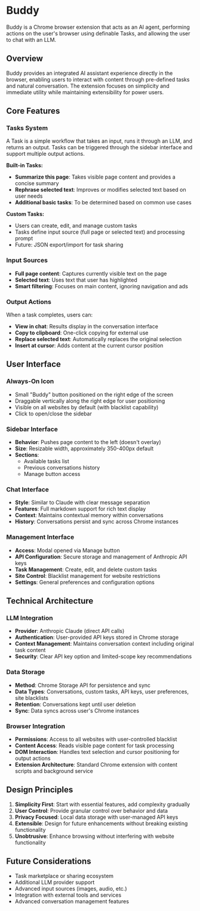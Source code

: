 # Buddy

Buddy is a Chrome browser extension that acts as an AI agent, performing actions on the user's browser using definable Tasks, and allowing the user to chat with an LLM.

## Overview

Buddy provides an integrated AI assistant experience directly in the browser, enabling users to interact with content through pre-defined tasks and natural conversation. The extension focuses on simplicity and immediate utility while maintaining extensibility for power users.

## Core Features

### Tasks System

A Task is a simple workflow that takes an input, runs it through an LLM, and returns an output. Tasks can be triggered through the sidebar interface and support multiple output actions.

**Built-in Tasks:**

- **Summarize this page**: Takes visible page content and provides a concise summary
- **Rephrase selected text**: Improves or modifies selected text based on user needs
- **Additional basic tasks**: To be determined based on common use cases

**Custom Tasks:**

- Users can create, edit, and manage custom tasks
- Tasks define input source (full page or selected text) and processing prompt
- Future: JSON export/import for task sharing

### Input Sources

- **Full page content**: Captures currently visible text on the page
- **Selected text**: Uses text that user has highlighted
- **Smart filtering**: Focuses on main content, ignoring navigation and ads

### Output Actions

When a task completes, users can:

- **View in chat**: Results display in the conversation interface
- **Copy to clipboard**: One-click copying for external use
- **Replace selected text**: Automatically replaces the original selection
- **Insert at cursor**: Adds content at the current cursor position

## User Interface

### Always-On Icon

- Small "Buddy" button positioned on the right edge of the screen
- Draggable vertically along the right edge for user positioning
- Visible on all websites by default (with blacklist capability)
- Click to open/close the sidebar

### Sidebar Interface

- **Behavior**: Pushes page content to the left (doesn't overlay)
- **Size**: Resizable width, approximately 350-400px default
- **Sections**:
  - Available tasks list
  - Previous conversations history
  - Manage button access

### Chat Interface

- **Style**: Similar to Claude with clear message separation
- **Features**: Full markdown support for rich text display
- **Context**: Maintains contextual memory within conversations
- **History**: Conversations persist and sync across Chrome instances

### Management Interface

- **Access**: Modal opened via Manage button
- **API Configuration**: Secure storage and management of Anthropic API keys
- **Task Management**: Create, edit, and delete custom tasks
- **Site Control**: Blacklist management for website restrictions
- **Settings**: General preferences and configuration options

## Technical Architecture

### LLM Integration

- **Provider**: Anthropic Claude (direct API calls)
- **Authentication**: User-provided API keys stored in Chrome storage
- **Context Management**: Maintains conversation context including original task content
- **Security**: Clear API key option and limited-scope key recommendations

### Data Storage

- **Method**: Chrome Storage API for persistence and sync
- **Data Types**: Conversations, custom tasks, API keys, user preferences, site blacklists
- **Retention**: Conversations kept until user deletion
- **Sync**: Data syncs across user's Chrome instances

### Browser Integration

- **Permissions**: Access to all websites with user-controlled blacklist
- **Content Access**: Reads visible page content for task processing
- **DOM Interaction**: Handles text selection and cursor positioning for output actions
- **Extension Architecture**: Standard Chrome extension with content scripts and background service

## Design Principles

1. **Simplicity First**: Start with essential features, add complexity gradually
2. **User Control**: Provide granular control over behavior and data
3. **Privacy Focused**: Local data storage with user-managed API keys
4. **Extensible**: Design for future enhancements without breaking existing functionality
5. **Unobtrusive**: Enhance browsing without interfering with website functionality

## Future Considerations

- Task marketplace or sharing ecosystem
- Additional LLM provider support
- Advanced input sources (images, audio, etc.)
- Integration with external tools and services
- Advanced conversation management features
